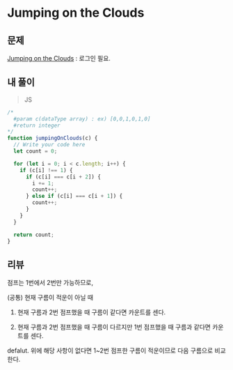 # Jumping on the Clouds

## 문제

[Jumping on the Clouds](https://www.hackerrank.com/challenges/30-2d-arrays/problem) : 로그인 필요.

## 내 풀이

> JS

```js
/* 
  #param c(dataType array) : ex) [0,0,1,0,1,0]
  #return integer  
*/
function jumpingOnClouds(c) {
  // Write your code here
  let count = 0;

  for (let i = 0; i < c.length; i++) {
    if (c[i] !== 1) {
      if (c[i] === c[i + 2]) {
        i += 1;
        count++;
      } else if (c[i] === c[i + 1]) {
        count++;
      }
    }
  }

  return count;
}
```

## 리뷰

점프는 1번에서 2번만 가능하므로,

(공통) 현재 구름이 적운이 아닐 때

1. 현재 구름과 2번 점프했을 때 구름이 같다면 카운트를 센다.

2. 현재 구름과 2번 점프했을 때 구름이 다르지만 1번 점프했을 때 구름과 같다면 카운트를 센다.

defalut. 위에 해당 사항이 없다면 1~2번 점프한 구름이 적운이므로 다음 구름으로 비교한다.
